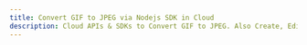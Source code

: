 ---title: Convert GIF to JPEG via Nodejs SDK in Clouddescription: Cloud APIs & SDKs to Convert GIF to JPEG. Also Create, Edit & Render Microsoft Word & OpenOffice documents in the Cloud.---
